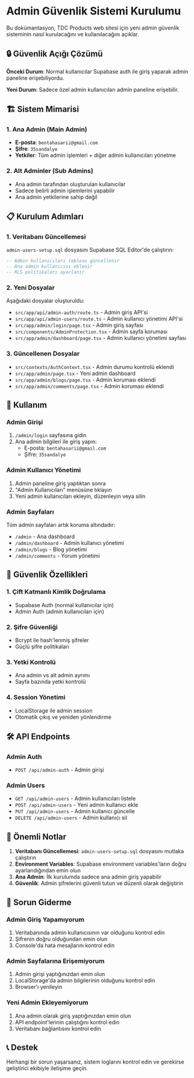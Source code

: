# Admin Güvenlik Sistemi Kurulumu

Bu dokümantasyon, TDC Products web sitesi için yeni admin güvenlik sisteminin nasıl kurulacağını ve kullanılacağını açıklar.

## 🔒 Güvenlik Açığı Çözümü

**Önceki Durum**: Normal kullanıcılar Supabase auth ile giriş yaparak admin paneline erişebiliyordu.

**Yeni Durum**: Sadece özel admin kullanıcıları admin paneline erişebilir.

## 🏗️ Sistem Mimarisi

### 1. Ana Admin (Main Admin)
- **E-posta**: `bentahasarii@gmail.com`
- **Şifre**: `35sandalye`
- **Yetkiler**: Tüm admin işlemleri + diğer admin kullanıcıları yönetme

### 2. Alt Adminler (Sub Admins)
- Ana admin tarafından oluşturulan kullanıcılar
- Sadece belirli admin işlemlerini yapabilir
- Ana admin yetkilerine sahip değil

## 📋 Kurulum Adımları

### 1. Veritabanı Güncellemesi

`admin-users-setup.sql` dosyasını Supabase SQL Editor'de çalıştırın:

```sql
-- Admin kullanıcıları tablosu güncellenir
-- Ana admin kullanıcısı eklenir
-- RLS politikaları ayarlanır
```

### 2. Yeni Dosyalar

Aşağıdaki dosyalar oluşturuldu:

- `src/app/api/admin-auth/route.ts` - Admin giriş API'si
- `src/app/api/admin-users/route.ts` - Admin kullanıcı yönetimi API'si
- `src/app/admin/login/page.tsx` - Admin giriş sayfası
- `src/components/AdminProtection.tsx` - Admin sayfa koruması
- `src/app/admin/dashboard/page.tsx` - Admin kullanıcı yönetimi sayfası

### 3. Güncellenen Dosyalar

- `src/contexts/AuthContext.tsx` - Admin durumu kontrolü eklendi
- `src/app/admin/page.tsx` - Yeni admin dashboard
- `src/app/admin/blogs/page.tsx` - Admin koruması eklendi
- `src/app/admin/comments/page.tsx` - Admin koruması eklendi

## 🚀 Kullanım

### Admin Girişi

1. `/admin/login` sayfasına gidin
2. Ana admin bilgileri ile giriş yapın:
   - E-posta: `bentahasarii@gmail.com`
   - Şifre: `35sandalye`

### Admin Kullanıcı Yönetimi

1. Admin paneline giriş yaptıktan sonra
2. "Admin Kullanıcıları" menüsüne tıklayın
3. Yeni admin kullanıcıları ekleyin, düzenleyin veya silin

### Admin Sayfaları

Tüm admin sayfaları artık koruma altındadır:
- `/admin` - Ana dashboard
- `/admin/dashboard` - Admin kullanıcı yönetimi
- `/admin/blogs` - Blog yönetimi
- `/admin/comments` - Yorum yönetimi

## 🔐 Güvenlik Özellikleri

### 1. Çift Katmanlı Kimlik Doğrulama
- Supabase Auth (normal kullanıcılar için)
- Admin Auth (admin kullanıcıları için)

### 2. Şifre Güvenliği
- Bcrypt ile hash'lenmiş şifreler
- Güçlü şifre politikaları

### 3. Yetki Kontrolü
- Ana admin vs alt admin ayrımı
- Sayfa bazında yetki kontrolü

### 4. Session Yönetimi
- LocalStorage ile admin session
- Otomatik çıkış ve yeniden yönlendirme

## 🛠️ API Endpoints

### Admin Auth
- `POST /api/admin-auth` - Admin girişi

### Admin Users
- `GET /api/admin-users` - Admin kullanıcıları listele
- `POST /api/admin-users` - Yeni admin kullanıcı ekle
- `PUT /api/admin-users` - Admin kullanıcı güncelle
- `DELETE /api/admin-users` - Admin kullanıcı sil

## 📝 Önemli Notlar

1. **Veritabanı Güncellemesi**: `admin-users-setup.sql` dosyasını mutlaka çalıştırın
2. **Environment Variables**: Supabase environment variables'ların doğru ayarlandığından emin olun
3. **Ana Admin**: İlk kurulumda sadece ana admin giriş yapabilir
4. **Güvenlik**: Admin şifrelerini güvenli tutun ve düzenli olarak değiştirin

## 🔧 Sorun Giderme

### Admin Giriş Yapamıyorum
1. Veritabanında admin kullanıcısının var olduğunu kontrol edin
2. Şifrenin doğru olduğundan emin olun
3. Console'da hata mesajlarını kontrol edin

### Admin Sayfalarına Erişemiyorum
1. Admin girişi yaptığınızdan emin olun
2. LocalStorage'da admin bilgilerinin olduğunu kontrol edin
3. Browser'ı yenileyin

### Yeni Admin Ekleyemiyorum
1. Ana admin olarak giriş yaptığınızdan emin olun
2. API endpoint'lerinin çalıştığını kontrol edin
3. Veritabanı bağlantısını kontrol edin

## 📞 Destek

Herhangi bir sorun yaşarsanız, sistem loglarını kontrol edin ve gerekirse geliştirici ekibiyle iletişime geçin.
